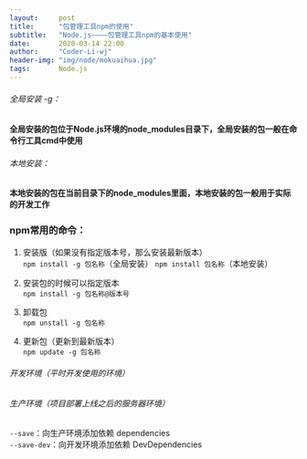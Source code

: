 ```yaml
---
layout:     post
title:      "包管理工具npm的使用"
subtitle:   "Node.js————包管理工具npm的基本使用"
date:       2020-03-14 22:00
author:     "Coder-Li-wj"
header-img: "img/node/mokuaihua.jpg"
tags:       Node.js
---  
```


###### 全局安装 -g：  
**全局安装的包位于Node.js环境的node_modules目录下，全局安装的包一般在命令行工具cmd中使用**  
###### 本地安装：  
**本地安装的包在当前目录下的node_modules里面，本地安装的包一般用于实际的开发工作**  

### npm常用的命令：  
1. 安装版（如果没有指定版本号，那么安装最新版本）  
`npm install -g 包名称`（全局安装）
`npm install 包名称`（本地安装） 

2. 安装包的时候可以指定版本  
`npm install -g 包名称@版本号`  

3. 卸载包  
`npm unstall -g 包名称`  

4. 更新包（更新到最新版本）  
`npm update -g 包名称`  

###### 开发环境（平时开发使用的环境）  
###### 生产环境（项目部署上线之后的服务器环境）  
`--save`：向生产环境添加依赖 dependencies  
`--save-dev`：向开发环境添加依赖 DevDependencies